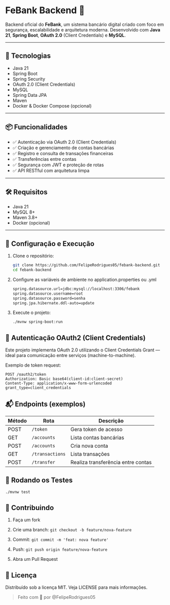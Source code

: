 # FeBank Backend 🏦

Backend oficial do **FeBank**, um sistema bancário digital criado com foco em segurança, escalabilidade e arquitetura moderna. Desenvolvido com **Java 21**, **Spring Boot**, **OAuth 2.0** (Client Credentials) e **MySQL**.

---

## 🚀 Tecnologias

- Java 21  
- Spring Boot  
- Spring Security  
- OAuth 2.0 (Client Credentials)  
- MySQL  
- Spring Data JPA  
- Maven  
- Docker & Docker Compose (opcional)

---

## 📦 Funcionalidades

- ✅ Autenticação via OAuth 2.0 (Client Credentials)  
- ✅ Criação e gerenciamento de contas bancárias  
- ✅ Registro e consulta de transações financeiras  
- ✅ Transferências entre contas  
- ✅ Segurança com JWT e proteção de rotas  
- ✅ API RESTful com arquitetura limpa

---

## 🛠️ Requisitos

- Java 21  
- MySQL 8+  
- Maven 3.8+  
- Docker (opcional)

---

## 🔧 Configuração e Execução

1. Clone o repositório:
   ```bash
   git clone https://github.com/FelipeRodrigues05/febank-backend.git
   cd febank-backend
   ```

2. Configure as variáveis de ambiente no application.properties ou .yml
   ```bash
   spring.datasource.url=jdbc:mysql://localhost:3306/febank
   spring.datasource.username=root
   spring.datasource.password=senha
   spring.jpa.hibernate.ddl-auto=update
   ```

3. Execute o projeto:
   ```bash
   ./mvnw spring-boot:run
   ```

## 🔐 Autenticação OAuth2 (Client Credentials)
Este projeto implementa OAuth 2.0 utilizando o Client Credentials Grant — ideal para comunicação entre serviços (machine-to-machine).

Exemplo de token request:

   ```http
   POST /oauth2/token
   Authorization: Basic base64(client-id:client-secret)
   Content-Type: application/x-www-form-urlencoded
   grant_type=client_credentials
   ```

## 📬 Endpoints (exemplos)

|Método  |Rota           |	Descrição                         |
|--------|---------------|------------------------------------|
|POST    |`/token`       |	Gera token de acesso              |
|GET     |`/accounts`    |	Lista contas bancárias            |
|POST    |`/accounts`    |	Cria nova conta                   |
|GET     |`/transactions`|	Lista transações                  |
|POST    |`/transfer`    |	Realiza transferência entre contas|


## 🧪 Rodando os Testes
   ```bash
   ./mvnw test
   ```

## 🤝 Contribuindo

1. Faça um fork

2. Crie uma branch: `git checkout -b feature/nova-feature`

3. Commit: `git commit -m 'feat: nova feature'`

4. Push: `git push origin feature/nova-feature`

5. Abra um Pull Request

## 📄 Licença

Distribuído sob a licença MIT. Veja LICENSE para mais informações.

> Feito com 💚 por @FelipeRodrigues05
